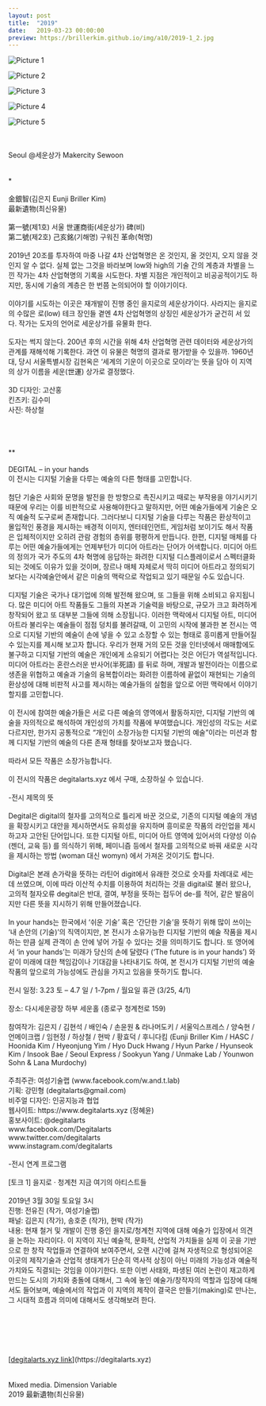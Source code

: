 ```yaml
---
layout: post
title:  "2019"
date:   2019-03-23 00:00:00
preview: https://brillerkim.github.io/img/a10/2019-1_2.jpg
---
```


![Picture 1](https://brillerkim.github.io/img/a10/2019-1_1.jpg)

![Picture 2](https://brillerkim.github.io/img/a10/2019-1_2.jpg)

![Picture 3](https://brillerkim.github.io/img/a10/2019-1_3.jpg)

![Picture 4](https://brillerkim.github.io/img/a10/2019-1_4.jpg)

![Picture 5](https://brillerkim.github.io/img/a10/2019-1_5.png)



<br>
<br>
Seoul @세운상가 Makercity Sewoon<br>
<br>
<br>
*<br>
<br>
金銀智(김은지 Eunji Briller Kim)<br>
最新遺物(최신유물)<br>
<br>
第一號(제1호) 서울 世運商街(세운상가) 碑(비)<br>
第二號(제2호) 己亥銘(기해명) 구워진 革命(혁명)<br>
<br>
2019년 20조를 투자하여 마중 나갈 4차 산업혁명은 온 것인지, 올 것인지, 오지 않을 것인지 알 수 없다. 실체 없는 그것을 바라보며 low와 high의 기술 간의 계층과 차별을 느낀 작가는 4차 산업혁명의 기록을 시도한다. 차별 지점은 개인적이고 비공공적이기도 하지만, 동시에 기술의 계층은 한 번쯤 논의되어야 할 이야기이다.<br>
<br>
이야기를 시도하는 이곳은 재개발이 진행 중인 을지로의 세운상가이다. 사라지는 을지로의 수많은 로(low) 테크 장인들 곁엔 4차 산업혁명의 상징인 세운상가가 굳건히 서 있다. 작가는 도자의 언어로 세운상가를 유물화 한다.<br>
<br>
도자는 썩지 않는다. 200년 후의 시간을 위해 4차 산업혁명 관련 데이터와 세운상가의 관계를 재해석해 기록한다. 과연 이 유물은 혁명의 결과로 평가받을 수 있을까. 1960년대, 당시 서울특별시장 김현옥은  ‘세계의 기운이 이곳으로 모이라’는 뜻을 담아 이 지역의 상가 이름을 세운(世運) 상가로 결정했다.<br>
<br>
3D 디자인: 고산홍<br> 
킨츠키: 김수미<br>
사진: 하상철<br>
<br>
<br>
<br>
<br>
**<br>
<br>  
DEGITAL – in your hands<br> 
이 전시는 디지털 기술을 다루는 예술의 다른 형태를 고민합니다.<br>
<br>
첨단 기술은 사회와 문명을 발전을 한 방향으로 촉진시키고 때로는 부작용을 야기시키기 때문에 우리는 이를 비판적으로 사용해야한다고 말하지만, 어떤 예술가들에게 기술은 오직 예술적 도구로써 존재합니다. 그러다보니 디지털 기술을 다루는 작품은 환상적이고 몰입적인 풍경을 제시하는 배경적 이미지, 엔터테인먼트, 게임처럼 보이기도 해서 작품은 입체적이지만 오히려 관람 경험의 층위를 평평하게 만듭니다. 한편, 디지털 매체를 다루는 어떤 예술가들에게는 언제부턴가 미디어 아트라는 단어가 어색합니다. 미디어 아트의 정의가 국가 주도의 4차 혁명에 응답하는 화려한 디지털 디스플레이로서 스펙터클화되는 것에도 이유가 있을 것이며, 장르나 매체 자체로서 딱히 미디어 아트라고 정의되기 보다는 시각예술안에서 같은 미술의 맥락으로 작업되고 있기 때문일 수도 있습니다.<br> 
<br>
디지털 기술은 국가나 대기업에 의해 발전해 왔으며, 또 그들을 위해 소비되고 유지됩니다. 많은 미디어 아트 작품들도 그들의 자본과 기술력을 바탕으로, 규모가 크고 화려하게 창작되어 왔고 또 대부분 그들에 의해 소장됩니다. 이러한 맥락에서 디지털 아트, 미디어 아트라 불리우는 예술들이 점점 덩치를 불려갈때, 이 고민의 시작에 불과한 본 전시는 역으로 디지털 기반의 예술이 손에 넣을 수 있고 소장할 수 있는 형태로 흥미롭게 만들어질 수 있는지를 제시해 보고자 합니다. 우리가 현재 거의 모든 것을 인터넷에서 매매함에도 불구하고 디지털 기반의 예술은 개인에게 소유되기 어렵다는 것은 어딘가 역설적입니다. 미디어 아트라는 혼란스러운 반사어(半死語) 를 뒤로 하며, 개발과 발전이라는 이름으로 생존을 위협하고 예술과 기술의 융복합이라는 화려한 이름하에 끝없이 재현되는 기술의 환상성에 대해 비판적 사고를 제시하는 예술가들의 실험을 앞으로 어떤 맥락에서 이야기할지를 고민합니다.<br> 
<br>
이 전시에 참여한 예술가들은 서로 다른 예술의 영역에서 활동하지만, 디지털 기반의 예술을 자의적으로 해석하여 개인성의 가치를 작품에 부여했습니다. 개인성의 각도는 서로 다르지만, 한가지 공통적으로 “개인이 소장가능한 디지털 기반의 예술”이라는 미션과 함께 디지털 기반의 예술의 다른 존재 형태를 찾아보고자 했습니다.<br>
<br>
따라서 모든 작품은 소장가능합니다.<br> 
<br>
이 전시의 작품은 degitalarts.xyz 에서 구매, 소장하실 수 있습니다.<br>
<br>
-전시 제목의 뜻<br>
<br>
Degital은 digital의 철자를 고의적으로 틀리게 바꾼 것으로, 기존의 디지털 예술의 개념을 확장시키고 대안을 제시하면서도 유희성을 유지하며 흥미로운 작품의 라인업을 제시하고자 고안된 단어입니다. 또한 디지털 아트, 미디어 아트 영역에 있어서의 다양성 이슈 (젠더, 교육 등) 를 의식하기 위해, 페미니즘 등에서 철자를 고의적으로 바꿔 새로운 시각을 제시하는 방법 (woman 대신 womyn) 에서 가져온 것이기도 합니다.<br>
<br>
Digital은 본래 손가락을 뜻하는 라틴어 digit에서 유래한 것으로 숫자를 차례대로 세는데 쓰였으며, 이에 따라 이산적 수치를 이용하여 처리하는 것을 digital로 불러 왔으나, 고의적 철자오류 degital은 반대, 결여, 부정을 뜻하는 접두어 de-를 적어, 같은 발음이지만 다른 뜻을 지시하기 위해 만들어졌습니다.<br>
<br>
In your hands는 한국에서 ‘쉬운 기술’ 혹은 ‘간단한 기술’을 뜻하기 위해 많이 쓰이는 ‘내 손안의 (기술)’의 직역이지만, 본 전시가 소유가능한 디지털 기반의 예술 작품을 제시하는 만큼 실제 관객이 손 안에 넣어 가질 수 있다는 것을 의미하기도 합니다. 또 영어에서 ‘in your hands’는 미래가 당신의 손에 달렸다 (‘The future is in your hands’) 와 같이 미래에 대한 책임감이나 기대감을 나타내기도 하여, 본 전시가 디지털 기반의 예술 작품의 앞으로의 가능성에도 관심을 가지고 있음을 뜻하기도 합니다.<br>
<br>
전시 일정: 3.23 토 – 4.7 일 / 1-7pm / 월요일 휴관 (3/25, 4/1)<br>
<br>
장소: 다시세운광장 하부 세운홀 (종로구 청계천로 159)<br>
<br>
참여작가: 김은지 / 김현석 / 배인숙 / 손윤원 & 라나머도키 / 서울익스프레스 / 양숙현 / 언메이크랩 / 임현정 / 하상철 / 현박 / 황효덕 / 후니다킴 (Eunji Briller Kim / HASC / Hoonida Kim / Hyeonjung Yim / Hyo Duck Hwang / Hyun Parke / Hyunseok Kim / Insook Bae / Seoul Express / Sookyun Yang / Unmake Lab / Younwon Sohn & Lana Murdochy)<br>
<br>
주최주관: 여성기술랩 (www.facebook.com/w.and.t.lab)<br>
기획: 강민형 (degitalarts@gmail.com)<br>
비주얼 디자인: 인공지능과 협업<br>
웹사이트: https://www.degitalarts.xyz (정혜윤)<br>
홍보사이트: @degitalarts<br>
www.facebook.com/Degitalarts<br>
www.twitter.com/degitalarts<br>
www.instagram.com/degitalarts<br>
<br>
-전시 연계 프로그램<br>
<br>
[토크 1] 을지로 · 청계천 지금 여기의 아티스트들<br>
<br>
2019년 3월 30일 토요일 3시<br>
진행: 전유진 (작가, 여성기술랩)<br>
패널: 김은지 (작가), 송호준 (작가), 현박 (작가)<br>
내용: 현재 철거 및 개발이 진행 중인 을지로/청계천 지역에 대해 예술가 입장에서 의견을 논하는 자리이다. 이 지역이 지닌 예술적, 문화적, 산업적 가치들을 실제 이 곳을 기반으로 한 창작 작업들과 연결하여 보여주면서, 오랜 시간에 걸쳐 자생적으로 형성되어온 이곳의 제작기술과 산업적 생태계가 단순히 역사적 상징이 아닌 미래의 가능성과 예술적 가치와도 직결되는 것임을 이야기한다. 또한 이번 사태와, 파생된 여러 논란이 재고하게 만드는 도시의 가치와 충돌에 대해서, 그 속에 놓인 예술가/창작자의 역할과 입장에 대해서도 들어보며, 예술에서의 작업과 이 지역의 제작이 결국은 만들기(making)로 만나는, 그 시대적 흐름과 의미에 대해서도 생각해보려 한다.<br>
<br>
<br>
<br>
<br>
<br>
<br>
[<U>degitalarts.xyz link</U>](https://degitalarts.xyz)
<br>
<br>
<br>
Mixed media. Dimension Variable<br>
2019 最新遺物(최신유물)<br>
<br>
<br>
<br>
